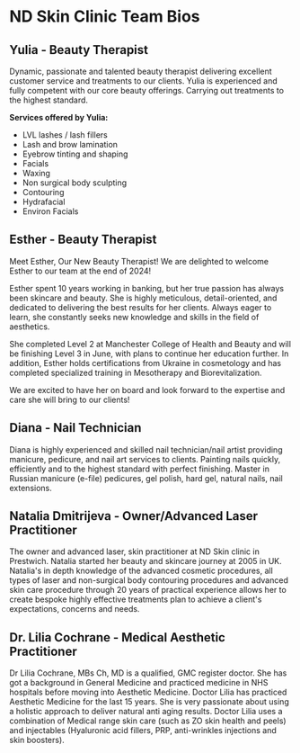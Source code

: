# ND Skin Clinic Team Bios

## Yulia - Beauty Therapist
Dynamic, passionate and talented beauty therapist delivering excellent customer service and treatments to our clients. Yulia is experienced and fully competent with our core beauty offerings. Carrying out treatments to the highest standard.

**Services offered by Yulia:**
- LVL lashes / lash fillers
- Lash and brow lamination
- Eyebrow tinting and shaping
- Facials
- Waxing
- Non surgical body sculpting
- Contouring
- Hydrafacial
- Environ Facials

## Esther - Beauty Therapist
Meet Esther, Our New Beauty Therapist! We are delighted to welcome Esther to our team at the end of 2024!

Esther spent 10 years working in banking, but her true passion has always been skincare and beauty. She is highly meticulous, detail-oriented, and dedicated to delivering the best results for her clients. Always eager to learn, she constantly seeks new knowledge and skills in the field of aesthetics.

She completed Level 2 at Manchester College of Health and Beauty and will be finishing Level 3 in June, with plans to continue her education further. In addition, Esther holds certifications from Ukraine in cosmetology and has completed specialized training in Mesotherapy and Biorevitalization.

We are excited to have her on board and look forward to the expertise and care she will bring to our clients!

## Diana - Nail Technician
Diana is highly experienced and skilled nail technician/nail artist providing manicure, pedicure, and nail art services to clients. Painting nails quickly, efficiently and to the highest standard with perfect finishing. Master in Russian manicure (e-file) pedicures, gel polish, hard gel, natural nails, nail extensions.

## Natalia Dmitrijeva - Owner/Advanced Laser Practitioner
The owner and advanced laser, skin practitioner at ND Skin clinic in Prestwich. Natalia started her beauty and skincare journey at 2005 in UK. Natalia's in depth knowledge of the advanced cosmetic procedures, all types of laser and non-surgical body contouring procedures and advanced skin care procedure through 20 years of practical experience allows her to create bespoke highly effective treatments plan to achieve a client's expectations, concerns and needs.

## Dr. Lilia Cochrane - Medical Aesthetic Practitioner
Dr Lilia Cochrane, MBs Ch, MD is a qualified, GMC register doctor. She has got a background in General Medicine and practiced medicine in NHS hospitals before moving into Aesthetic Medicine. Doctor Lilia has practiced Aesthetic Medicine for the last 15 years. She is very passionate about using a holistic approach to deliver natural anti aging results. Doctor Lilia uses a combination of Medical range skin care (such as ZO skin health and peels) and injectables (Hyaluronic acid fillers, PRP, anti-wrinkles injections and skin boosters).

